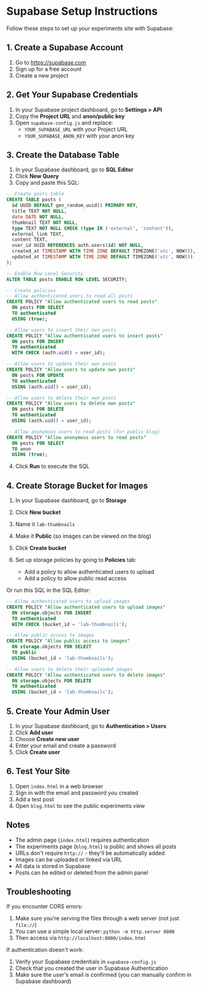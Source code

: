 # Supabase Setup Instructions

Follow these steps to set up your experiments site with Supabase:

## 1. Create a Supabase Account

1. Go to https://supabase.com
2. Sign up for a free account
3. Create a new project

## 2. Get Your Supabase Credentials

1. In your Supabase project dashboard, go to **Settings > API**
2. Copy the **Project URL** and **anon/public key**
3. Open `supabase-config.js` and replace:
   - `YOUR_SUPABASE_URL` with your Project URL
   - `YOUR_SUPABASE_ANON_KEY` with your anon key

## 3. Create the Database Table

1. In your Supabase dashboard, go to **SQL Editor**
2. Click **New Query**
3. Copy and paste this SQL:

```sql
-- Create posts table
CREATE TABLE posts (
  id UUID DEFAULT gen_random_uuid() PRIMARY KEY,
  title TEXT NOT NULL,
  date DATE NOT NULL,
  thumbnail TEXT NOT NULL,
  type TEXT NOT NULL CHECK (type IN ('external', 'content')),
  external_link TEXT,
  content TEXT,
  user_id UUID REFERENCES auth.users(id) NOT NULL,
  created_at TIMESTAMP WITH TIME ZONE DEFAULT TIMEZONE('utc', NOW()),
  updated_at TIMESTAMP WITH TIME ZONE DEFAULT TIMEZONE('utc', NOW())
);

-- Enable Row Level Security
ALTER TABLE posts ENABLE ROW LEVEL SECURITY;

-- Create policies
-- Allow authenticated users to read all posts
CREATE POLICY "Allow authenticated users to read posts"
  ON posts FOR SELECT
  TO authenticated
  USING (true);

-- Allow users to insert their own posts
CREATE POLICY "Allow authenticated users to insert posts"
  ON posts FOR INSERT
  TO authenticated
  WITH CHECK (auth.uid() = user_id);

-- Allow users to update their own posts
CREATE POLICY "Allow users to update own posts"
  ON posts FOR UPDATE
  TO authenticated
  USING (auth.uid() = user_id);

-- Allow users to delete their own posts
CREATE POLICY "Allow users to delete own posts"
  ON posts FOR DELETE
  TO authenticated
  USING (auth.uid() = user_id);

-- Allow anonymous users to read posts (for public blog)
CREATE POLICY "Allow anonymous users to read posts"
  ON posts FOR SELECT
  TO anon
  USING (true);
```

4. Click **Run** to execute the SQL

## 4. Create Storage Bucket for Images

1. In your Supabase dashboard, go to **Storage**
2. Click **New bucket**
3. Name it `lab-thumbnails`
4. Make it **Public** (so images can be viewed on the blog)
5. Click **Create bucket**

6. Set up storage policies by going to **Policies** tab:
   - Add a policy to allow authenticated users to upload
   - Add a policy to allow public read access

Or run this SQL in the SQL Editor:

```sql
-- Allow authenticated users to upload images
CREATE POLICY "Allow authenticated users to upload images"
  ON storage.objects FOR INSERT
  TO authenticated
  WITH CHECK (bucket_id = 'lab-thumbnails');

-- Allow public access to images
CREATE POLICY "Allow public access to images"
  ON storage.objects FOR SELECT
  TO public
  USING (bucket_id = 'lab-thumbnails');

-- Allow users to delete their uploaded images
CREATE POLICY "Allow authenticated users to delete images"
  ON storage.objects FOR DELETE
  TO authenticated
  USING (bucket_id = 'lab-thumbnails');
```

## 5. Create Your Admin User

1. In your Supabase dashboard, go to **Authentication > Users**
2. Click **Add user**
3. Choose **Create new user**
4. Enter your email and create a password
5. Click **Create user**

## 6. Test Your Site

1. Open `index.html` in a web browser
2. Sign in with the email and password you created
3. Add a test post
4. Open `blog.html` to see the public experiments view

## Notes

- The admin page (`index.html`) requires authentication
- The experiments page (`blog.html`) is public and shows all posts
- URLs don't require `http://` - they'll be automatically added
- Images can be uploaded or linked via URL
- All data is stored in Supabase
- Posts can be edited or deleted from the admin panel

## Troubleshooting

If you encounter CORS errors:
1. Make sure you're serving the files through a web server (not just `file://`)
2. You can use a simple local server: `python -m http.server 8000`
3. Then access via `http://localhost:8000/index.html`

If authentication doesn't work:
1. Verify your Supabase credentials in `supabase-config.js`
2. Check that you created the user in Supabase Authentication
3. Make sure the user's email is confirmed (you can manually confirm in Supabase dashboard)
